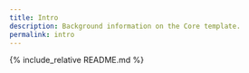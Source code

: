 ```yaml
---
title: Intro
description: Background information on the Core template.
permalink: intro
---
```

{% include_relative README.md %}